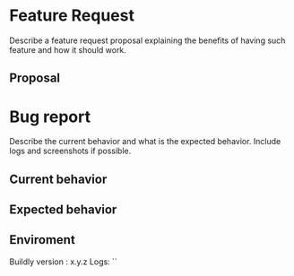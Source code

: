 # Feature Request
Describe a feature request proposal explaining the benefits of having such feature and how it should work.

## Proposal

# Bug report
Describe the current behavior and what is the expected behavior. Include logs and screenshots if possible.

## Current behavior


## Expected behavior


## Enviroment
Buildly version : x.y.z
Logs: ``
